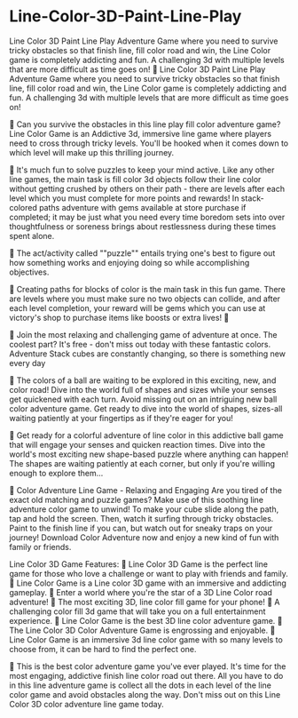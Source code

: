 # Line-Color-3D-Paint-Line-Play
Line Color 3D Paint Line Play Adventure Game where you need to survive tricky obstacles so that finish line, fill color road and win, the Line Color game is completely addicting and fun. A challenging 3d with multiple levels that are more difficult as time goes on!
🌈 Line Color 3D Paint Line Play Adventure Game where you need to survive tricky obstacles so that finish line, fill color road and win, the Line Color game is completely addicting and fun. A challenging 3d with multiple levels that are more difficult as time goes on!

🌈 Can you survive the obstacles in this line play fill color adventure game? Line Color Game is an Addictive 3d, immersive line game where players need to cross through tricky levels. You'll be hooked when it comes down to which level will make up this thrilling journey.

🌈 It's much fun to solve puzzles to keep your mind active. Like any other line games, the main task is fill color 3d objects follow their line color without getting crushed by others on their path - there are levels after each level which you must complete for more points and rewards! In stack-colored paths adventure with gems available at store purchase if completed; it may be just what you need every time boredom sets into over thoughtfulness or soreness brings about restlessness during these times spent alone.

🌈 The act/activity called ""puzzle"" entails trying one's best to figure out how something works and enjoying doing so while accomplishing objectives.

🌈 Creating paths for blocks of color is the main task in this fun game. There are levels where you must make sure no two objects can collide, and after each level completion, your reward will be gems which you can use at victory's shop to purchase items like boosts or extra lives! 🎣

🌈 Join the most relaxing and challenging game of adventure at once. The coolest part? It's free - don't miss out today with these fantastic colors. Adventure Stack cubes are constantly changing, so there is something new every day

🌈 The colors of a ball are waiting to be explored in this exciting, new, and color road! Dive into the world full of shapes and sizes while your senses get quickened with each turn. Avoid missing out on an intriguing new ball color adventure game. Get ready to dive into the world of shapes, sizes-all waiting patiently at your fingertips as if they're eager for you!

🌈 Get ready for a colorful adventure of line color in this addictive ball game that will engage your senses and quicken reaction times. Dive into the world's most exciting new shape-based puzzle where anything can happen! The shapes are waiting patiently at each corner, but only if you're willing enough to explore them…

🌈 Color Adventure Line Game - Relaxing and Engaging
Are you tired of the exact old matching and puzzle games? Make use of this soothing line adventure color game to unwind! To make your cube slide along the path, tap and hold the screen. Then, watch it surfing through tricky obstacles. Paint to the finish line if you can, but watch out for sneaky traps on your journey! Download Color Adventure now and enjoy a new kind of fun with family or friends.

Line Color 3D Game Features:
🌈 Line Color 3D Game is the perfect line game for those who love a challenge or want to play with friends and family.
🌈 Line Color Game is a Line color 3D game with an immersive and addicting gameplay.
🌈 Enter a world where you're the star of a 3D Line Color road adventure!
🌈 The most exciting 3D, line color fill game for your phone!
🌈 A challenging color fill 3d game that will take you on a full entertainment experience.
🌈 Line Color Game is the best 3D line color adventure game.
🌈 The Line Color 3D Color Adventure Game is engrossing and enjoyable.
🌈 Line Color Game is an immersive 3d line color game with so many levels to choose from, it can be hard to find the perfect one.

🌈 This is the best color adventure game you've ever played. It's time for the most engaging, addictive finish line color road out there. All you have to do in this line adventure game is collect all the dots in each level of the line color game and avoid obstacles along the way. Don't miss out on this Line Color 3D color adventure line game today.
